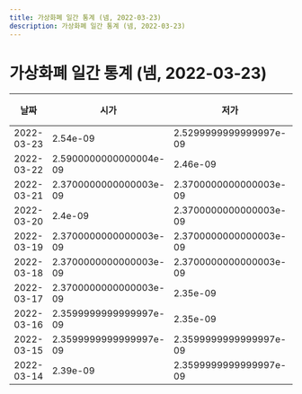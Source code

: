 ```yaml
---
title: 가상화폐 일간 통계 (넴, 2022-03-23)
description: 가상화폐 일간 통계 (넴, 2022-03-23)
---
```



가상화폐 일간 통계 (넴, 2022-03-23)
===

|날짜|시가|저가|고가|종가|비고|
|--|--|--|--|--|--|
|2022-03-23|2.54e-09|2.5299999999999997e-09|2.54e-09|2.54e-09|    |
|2022-03-22|2.5900000000000004e-09|2.46e-09|2.63e-09|2.54e-09|    |
|2022-03-21|2.3700000000000003e-09|2.3700000000000003e-09|2.6800000000000003e-09|2.5900000000000004e-09|    |
|2022-03-20|2.4e-09|2.3700000000000003e-09|2.4200000000000003e-09|2.3700000000000003e-09|    |
|2022-03-19|2.3700000000000003e-09|2.3700000000000003e-09|2.44e-09|2.4099999999999997e-09|    |
|2022-03-18|2.3700000000000003e-09|2.3700000000000003e-09|2.3700000000000003e-09|2.3700000000000003e-09|    |
|2022-03-17|2.3700000000000003e-09|2.35e-09|2.38e-09|2.3700000000000003e-09|    |
|2022-03-16|2.3599999999999997e-09|2.35e-09|2.4e-09|2.38e-09|    |
|2022-03-15|2.3599999999999997e-09|2.3599999999999997e-09|2.44e-09|2.3700000000000003e-09|    |
|2022-03-14|2.39e-09|2.3599999999999997e-09|2.43e-09|2.3599999999999997e-09|    |
